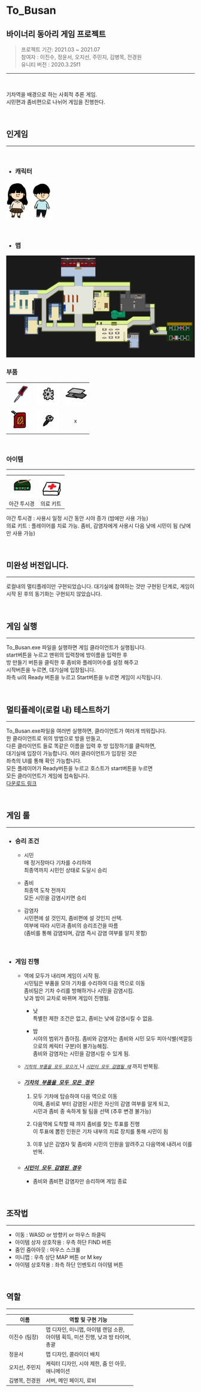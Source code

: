 # To_Busan

## 바이너리 동아리 게임 프로젝트

> 프로젝트 기간: 2021.03 ~ 2021.07<br>
> 참여자 : 이진수, 정윤서, 오지선, 주민지, 김병목, 전경원 <br>
> 유니티 버전 : 2020.3.25f1
--------


<br>

기차역을 배경으로 하는 사회적 추론 게임.<br>
시민편과 좀비편으로 나뉘어 게임을 진행한다.

<br>


## 인게임
---
<br>

- ### 캐릭터

<img src="readme img/character1.png" width = 60>    <img src="readme img/character2.png" width = 60>

<br>

- ### 맵

<img src="readme img/map.png">

<br>

### 부품
||||
|:---:|:---:|:---:|
|<img src="readme img/driver.png" width = 60>|<img src="readme img/gear.png" width = 60> |<img src="readme img/iron.png" width = 60> |
|<img src="readme img/oil.png" width = 60> |<img src="readme img/screw.png" width = 60>|x

<br>

### 아이템
---
|||
|:---:|:----:|
|<img src="readme img/night_vision.png" width = 60> <br>아갼 투시경 |<img src="readme img/kit.png" width = 60><br>의료 키트

야간 투시경 : 사용시 일정 시간 동안 시야 증가 (밤에만 사용 가능) <br>
의료 키트 : 플레이어를 치료 가능. 좀비, 감염자에게 사용시 다음 낮에 시민이 됨 (낮에만 사용 가능)

<br>

## 미완성 버전입니다.
---
로컬내의 멀티플레이만 구현되었습니다.
대기실에 참여하는 것만 구현된 단계로,
게임이 시작 된 후의 동기화는 구현되지 않았습니다.

<br>

## 게임 실행  
---
To_Busan.exe 파일을 실행하면 게임 클라이언트가 실행됩니다.  
start버튼을 누르고 맨위의 입력창에 방이름을 입력한 후  
방 만들기 버튼을 클릭한 후 좀비와 플레이어수를 설정 해주고  
시작버튼을 누르면, 대기실에 입장됩니다.  
좌측 ui의 Ready 버튼을 누르고 Start버튼을 누르면 게임이 시작됩니다.  

<br>

## 멀티플레이(로컬 내) 테스트하기  
---
To_Busan.exe파일을 여러번 실행하면, 클라이언트가 여러개 띄워집니다.  
한 클라이언트로 위의 방법으로 방을 만들고,  
다른 클라이언트 들로 똑같은 이름을 입력 후 방 입장하기를 클릭하면,  
대기실에 입장이 가능합니다. 여러 클라이언트가 입장된 것은  
좌측의 UI를 통해 확인 가능합니다.  
모든 플레이어가 Ready버튼을 누르고 호스트가 start버튼을 누르면  
모든 클라이언트가 게임에 접속됩니다.  
[다운로드 링크](https://drive.google.com/file/d/1egmalhgDF-5LARdtleghbrsVnn8v6YX0/view?usp=drive_link)

<br>

## 게임 룰  
---
- ### 승리 조건    
  - 시민  
  매 정거장마다 기차를 수리하여  
최종역까지 시민인 상태로 도달시 승리  
  
  - 좀비  
  최종역 도착 전까지  
모든 시민을 감염시키면 승리  
  
  - 감염자  
시민편에 설 것인지, 좀비편에 설 것인지 선택.  
여부에 따라 시민과 좀비의 승리조건을 따름  
(좀비를 통해 감염되며, 감염 즉시 감염 여부를 알지 못함)  

<br>  

- ### 게임 진행  
  - 역에 모두가 내리며 게임이 시작 됨.  
  시민팀은 부품을 모아 기차를 수리하여 다음 역으로 이동<br>
  좀비팀은 기차 수리를 방해하거나 시민을 감염시킴.<br>
  낮과 밤이 교차로 바뀌며 게임이 진행됨.
  
    - 낮  
    특별한 제한 조건은 없고, 좀비는 낮에 감염시킬 수 없음.    
  
    - 밤  
    시야의 범위가 좁아짐. 좀비와 감염자는 
    좀비와 시민 모두 피아식별(색깔등으로의 케릭터 구분)이 불가능해짐.  
    좀비와 감염자는 시민을 감염시킬 수 있게 됨.  
  
  -  <u> *```기차의 부품을 모두 모으거 ```*</u>나 <u>*```시민이 모두 감염될 때```*</u> 까지 반복됨.
  

  - ### <u>*```기차의 부품을 모두 모은 경우```*</u>
    1. 모두 기차에 탑승하여 다음 역으로 이동  
이때, 좀비로 부터 감염된 시민은 자신의 감염 여부를 알게 되고,  
시민과 좀비 중 속하게 될 팀을 선택 (추후 변경 불가능)   
  
    2. 다음역에 도착할 때 까지 좀비를 찾는 투표를 진행  
      이 투표에 뽑힌 인원은 기차 내부의 치료 장치를 통해 시민이 됨  

    3. 이후 남은 감염자 및 좀비와 시민의 인원을 알려주고 다음역에 내려서 이를 반복.  
  
  - ### <u>*```시민이 모두 감염된 경우```*</u>  
    - 좀비와 좀비편 감염자만 승리하며 게임 종료

<br>

## 조작법
---

- 이동 : WASD or 방향키 or 마우스 좌클릭 <br>
- 아이템 상자 상호작용 : 우측 하단 FIND 버튼 <br>
- 줌인 줌아아웃 : 마우스 스크롤 <br>
- 미니맵 : 우측 상단 MAP 버튼 or M key <br>
- 아이템 상호작용 : 좌측 하단 인벤토리 아이템 버튼<br>


<br>


## 역할
---
| 이름 | 역할 및 구현 기능 |
| --- | --- |
| 이진수 (팀장) | 맵 디자인, 미니맵, 아이템 랜덤 소환,  <br> 아이템 획득, 미션 진행, 낮과 밤 타이머,  <br>총괄 |
| 정윤서 | 맵 디자인, 콜라이더 배치 |
| 오지선, 주민지 | 케릭터 디자인, 시야 제한, 줌 인 아웃, <br> 애니메이션 |
| 김병목, 전경원 | 서버, 메인 페이지, 로비 |

